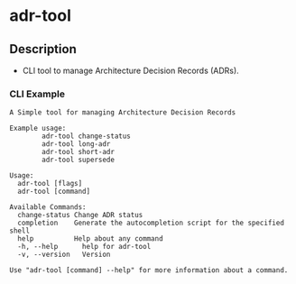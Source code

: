 # adr-tool

## Description
* CLI tool to manage Architecture Decision Records (ADRs).

### CLI Example

```text
A Simple tool for managing Architecture Decision Records

Example usage:
        adr-tool change-status
        adr-tool long-adr
        adr-tool short-adr
        adr-tool supersede

Usage:
  adr-tool [flags]
  adr-tool [command]

Available Commands:
  change-status Change ADR status
  completion    Generate the autocompletion script for the specified shell
  help          Help about any command
  -h, --help      help for adr-tool
  -v, --version   Version

Use "adr-tool [command] --help" for more information about a command.

```